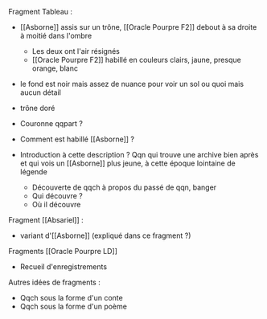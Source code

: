 Fragment Tableau :
- [[Asborne]] assis sur un trône, [[Oracle Pourpre F2]] debout à sa droite à moitié dans l'ombre
	- Les deux ont l'air résignés
	- [[Oracle Pourpre F2]] habillé en couleurs clairs, jaune, presque orange, blanc
- le fond est noir mais assez de nuance pour voir un sol ou quoi mais aucun détail
- trône doré

- Couronne qqpart ?
- Comment est habillé [[Asborne]] ?
- Introduction à cette description ? Qqn qui trouve une archive bien après et qui vois un [[Asborne]] plus jeune, à cette époque lointaine de légende
	- Découverte de qqch à propos du passé de qqn, banger
	- Qui découvre ?
	- Où il découvre


Fragment [[Absariel]] :
- variant d'[[Asborne]] (expliqué dans ce fragment ?)

Fragments [[Oracle Pourpre LD]]
- Recueil d'enregistrements

Autres idées de fragments :
- Qqch sous la forme d'un conte
- Qqch sous la forme d'un poème